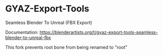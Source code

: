 # GYAZ-Export-Tools
Seamless Blender To Unreal (FBX Export)

Documentation: https://blenderartists.org/t/gyaz-export-tools-seamless-blender-to-unreal-fbx

This fork prevents root bone from being renamed to "root"
